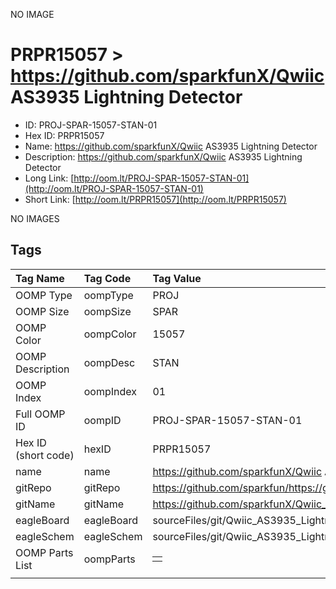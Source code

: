 


  
NO IMAGE  
# PRPR15057 > https://github.com/sparkfunX/Qwiic AS3935 Lightning Detector

- ID: PROJ-SPAR-15057-STAN-01
- Hex ID: PRPR15057
- Name: https://github.com/sparkfunX/Qwiic AS3935 Lightning Detector
- Description: https://github.com/sparkfunX/Qwiic AS3935 Lightning Detector
- Long Link: [http://oom.lt/PROJ-SPAR-15057-STAN-01](http://oom.lt/PROJ-SPAR-15057-STAN-01)
- Short Link: [http://oom.lt/PRPR15057](http://oom.lt/PRPR15057)
  
NO IMAGES  
## Tags
  

|Tag Name|Tag Code|Tag Value|
| :--- | :--- | :--- |
|OOMP Type|oompType|PROJ|
|OOMP Size|oompSize|SPAR|
|OOMP Color|oompColor|15057|
|OOMP Description|oompDesc|STAN|
|OOMP Index|oompIndex|01|
|Full OOMP ID|oompID|PROJ-SPAR-15057-STAN-01|
|Hex ID (short code)|hexID|PRPR15057|
|name|name|https://github.com/sparkfunX/Qwiic AS3935 Lightning Detector|
|gitRepo|gitRepo|https://github.com/sparkfun/https://github.com/sparkfunX/Qwiic_AS3935_Lightning_Detector|
|gitName|gitName|https://github.com/sparkfunX/Qwiic_AS3935_Lightning_Detector|
|eagleBoard|eagleBoard|sourceFiles/git/Qwiic_AS3935_Lightning_Detector/Hardware/Qwiic_AS3935_Lightning_Detector.brd|
|eagleSchem|eagleSchem|sourceFiles/git/Qwiic_AS3935_Lightning_Detector/Hardware/Qwiic_AS3935_Lightning_Detector.sch|
|OOMP Parts List|oompParts|<table><tr><td></td></tr></table>|
||||
